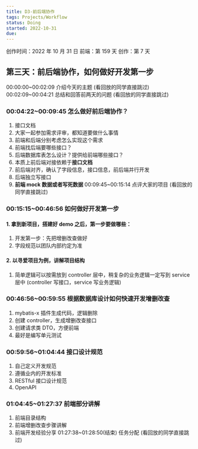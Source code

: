 ```yaml
---
title: D3-前后端协作
tags: Projects/Workflow
status: Doing
started: 2022-10-31
due:
---
```

创作时间：2022 年 10 月 31 日
前端：第 159 天 
创作：第 7 天
## **第三天：前后端协作，如何做好开发第一步**
00:00:00~00:02:09 介绍今天的主题 (看回放的同学直接跳过)
00:02:09~00:04:21 总结和回答前两天的问题 (看回放的同学直接跳过)
### 00:04:22~00:09:45 怎么做好前后端协作？
1. 接口文档
2. 大家一起参加需求评审，都知道要做什么事情
3. 前端和后端分别考虑怎么实现这个需求
4. 前端找后端要哪些接口？
5. 后端数据库表怎么设计？提供给前端哪些接口？
6. 本质上前后端对接依赖于**接口文档**
7. 前后端对齐，确认了字段信息，接口信息，前后端并行开发
8. 后端独立写接口
9. **前端 mock 数据或者写死数据**
00:09:45~00:15:14 点评大家的项目 (看回放的同学直接跳过)
### 00:15:15~00:46:56 如何做好开发第一步
#### 1. 拿到新项目，搭建好 demo 之后，第一步要做哪些：
1. 开发第一步：先把增删改查做好
2. 字段规范以团队内部约定为准
#### 2. 以寻爱项目为例，讲解项目结构
1. 简单逻辑可以按需放到 controller 层中，稍复杂的业务逻辑一定写到 service 层中 (controller 写接口，service 写业务逻辑)
### 00:46:56~00:59:55 根据数据库设计如何快速开发增删改查
1. mybatis-x 插件生成代码，逻辑删除
2. 创建 controller，生成增删改查接口
3. 创建请求类 DTO，方便前端
4. 最好是编写单元测试
### 00:59:56~01:04:44 接口设计规范
1. 自己定义开发规范
2. 遵循业内的开发标准
3. RESTful 接口设计规范
4. OpenAPI
### 01:04:45~01:27:37 前端部分讲解
1. 前端目录结构
2. 前端增删改查步骤讲解
3. 前端开发经验分享
01:27:38~01:28:50(结束) 任务分配 (看回放的同学直接跳过)
